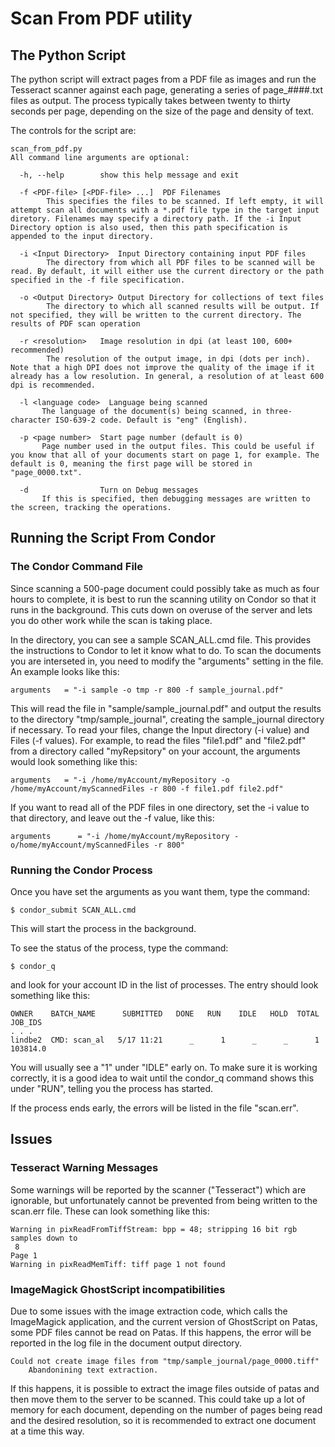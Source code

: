 # Scan From PDF utility

## The Python Script
The python script will extract pages from a PDF file as images and run the Tesseract scanner against each page, generating a series of page_####.txt files as output. The process typically takes between twenty to thirty seconds per page, depending on the size of the page and density of text.

The controls for the script are:
```
scan_from_pdf.py
All command line arguments are optional:

  -h, --help        show this help message and exit

  -f <PDF-file> [<PDF-file> ...]  PDF Filenames
        This specifies the files to be scanned. If left empty, it will attempt scan all documents with a *.pdf file type in the target input diretory. Filenames may specify a directory path. If the -i Input Directory option is also used, then this path specification is appended to the input directory.

  -i <Input Directory>  Input Directory containing input PDF files
        The directory from which all PDF files to be scanned will be read. By default, it will either use the current directory or the path specified in the -f file specification.

  -o <Output Directory> Output Directory for collections of text files
        The directory to which all scanned results will be output. If not specified, they will be written to the current directory. The results of PDF scan operation 

  -r <resolution>   Image resolution in dpi (at least 100, 600+ recommended)
        The resolution of the output image, in dpi (dots per inch). Note that a high DPI does not improve the quality of the image if it already has a low resolution. In general, a resolution of at least 600 dpi is recommended.

  -l <language code>  Language being scanned
       The language of the document(s) being scanned, in three-character ISO-639-2 code. Default is "eng" (English).

  -p <page number>  Start page number (default is 0)
       Page number used in the output files. This could be useful if you know that all of your documents start on page 1, for example. The default is 0, meaning the first page will be stored in "page_0000.txt".

  -d                Turn on Debug messages
       If this is specified, then debugging messages are written to the screen, tracking the operations.
```
## Running the Script From Condor
### The Condor Command File
Since scanning a 500-page document could possibly take as much as four hours to complete, it is best to run the scanning utility on Condor so that it runs in the background. This cuts down on overuse of the server and lets you do other work while the scan is taking place. 

In the directory, you can see a sample SCAN_ALL.cmd file. This provides the instructions to Condor to let it know what to do. To scan the documents you are interseted in, you need to modify the "arguments" setting in the file. An example looks like this:


```
arguments	= "-i sample -o tmp -r 800 -f sample_journal.pdf"
```

This will read the file in "sample/sample_journal.pdf" and output the results to the directory "tmp/sample_journal", creating the sample_journal directory if necessary. To read your files, change the Input directory (-i value) and Files (-f values). For example, to read the files "file1.pdf" and "file2.pdf" from a directory called "myRepsitory" on your account, the arguments would look something like this:

```
arguments	= "-i /home/myAccount/myRepository -o /home/myAccount/myScannedFiles -r 800 -f file1.pdf file2.pdf"
```

If you want to read all of the PDF files in one directory, set the -i value to that directory, and leave out the -f value, like this:

```
arguments      = "-i /home/myAccount/myRepository -o/home/myAccount/myScannedFiles -r 800"
```

### Running the Condor Process
Once you have set the arguments as you want them, type the command:

    $ condor_submit SCAN_ALL.cmd

This will start the process in the background.

To see the status of the process, type the command:

    $ condor_q

and look for your account ID in the list of processes. The entry should look something like this:

```
OWNER    BATCH_NAME      SUBMITTED   DONE   RUN    IDLE   HOLD  TOTAL JOB_IDS
. . .
lindbe2  CMD: scan_al   5/17 11:21      _      1      _      _      1 103814.0
```

You will usually see a "1" under "IDLE" early on. To make sure it is working correctly, it is a good idea to wait until the condor_q command shows this under "RUN", telling you the process has started.

If the process ends early, the errors will be listed in the file "scan.err".


## Issues
### Tesseract Warning Messages
Some warnings will be reported by the scanner ("Tesseract") which are ignorable, but unfortunately cannot be prevented from being written to the scan.err file. These can look something like this:

```
Warning in pixReadFromTiffStream: bpp = 48; stripping 16 bit rgb samples down to
 8
Page 1
Warning in pixReadMemTiff: tiff page 1 not found
```

### ImageMagick GhostScript incompatibilities
Due to some issues with the image extraction code, which calls the ImageMagick application, and the current version of GhostScript on Patas, some PDF files cannot be read on Patas. If this happens, the error will be reported in the log file in the document output directory.

```
Could not create image files from "tmp/sample_journal/page_0000.tiff"
    Abandonining text extraction.
```
If this happens, it is possible to extract the image files outside of patas and then move them to the server to be scanned. This could take up a lot of memory for each document, depending on the number of pages being read and the desired resolution, so it is recommended to extract one document at a time this way.